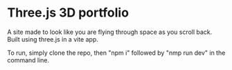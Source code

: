 # Three.js 3D portfolio

A site made to look like you are flying through space as you scroll back. Built using three.js in a vite app. 

To run, simply clone the repo, then "npm i" followed by "nmp run dev" in the command line.
